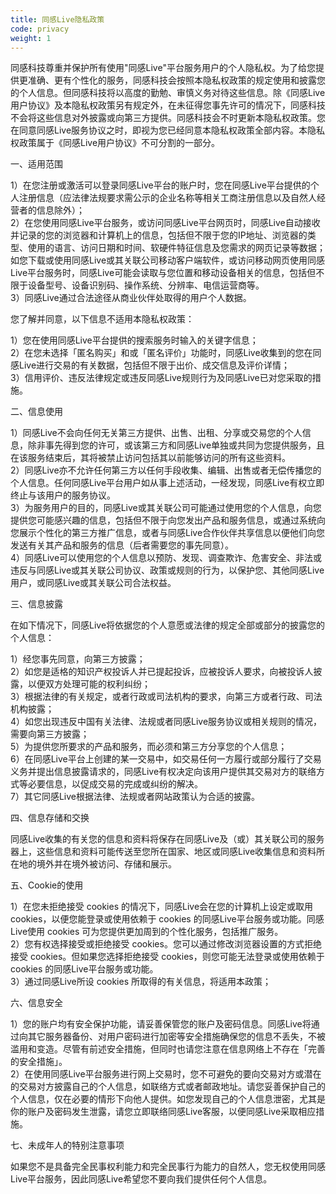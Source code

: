 ```yaml
---
title: 同感Live隐私政策
code: privacy
weight: 1
---
```


同感科技尊重并保护所有使用"同感Live"平台服务用户的个人隐私权。为了给您提供更准确、更有个性化的服务，同感科技会按照本隐私权政策的规定使用和披露您的个人信息。但同感科技将以高度的勤勉、审慎义务对待这些信息。除《同感Live用户协议》及本隐私权政策另有规定外，在未征得您事先许可的情况下，同感科技不会将这些信息对外披露或向第三方提供。同感科技会不时更新本隐私权政策。您在同意同感Live服务协议之时，即视为您已经同意本隐私权政策全部内容。本隐私权政策属于《同感Live用户协议》不可分割的一部分。

一、适用范围

1）在您注册或激活可以登录同感Live平台的账户时，您在同感Live平台提供的个人注册信息（应法律法规要求需公示的企业名称等相关工商注册信息以及自然人经营者的信息除外）；<br>
2）在您使用同感Live平台服务，或访问同感Live平台网页时，同感Live自动接收并记录的您的浏览器和计算机上的信息，包括但不限于您的IP地址、浏览器的类型、使用的语言、访问日期和时间、软硬件特征信息及您需求的网页记录等数据；如您下载或使用同感Live或其关联公司移动客户端软件，或访问移动网页使用同感Live平台服务时，同感Live可能会读取与您位置和移动设备相关的信息，包括但不限于设备型号、设备识别码、操作系统、分辨率、电信运营商等。<br>
3）同感Live通过合法途径从商业伙伴处取得的用户个人数据。<br>

您了解并同意，以下信息不适用本隐私权政策：

1）您在使用同感Live平台提供的搜索服务时输入的关键字信息；<br>
2）在您未选择「匿名购买」和或「匿名评价」功能时，同感Live收集到的您在同感Live进行交易的有关数据，包括但不限于出价、成交信息及评价详情；<br>
3）信用评价、违反法律规定或违反同感Live规则行为及同感Live已对您采取的措施。<br>

二、信息使用

1）同感Live不会向任何无关第三方提供、出售、出租、分享或交易您的个人信息，除非事先得到您的许可，或该第三方和同感Live单独或共同为您提供服务，且在该服务结束后，其将被禁止访问包括其以前能够访问的所有这些资料。<br>
2）同感Live亦不允许任何第三方以任何手段收集、编辑、出售或者无偿传播您的个人信息。任何同感Live平台用户如从事上述活动，一经发现，同感Live有权立即终止与该用户的服务协议。<br>
3）为服务用户的目的，同感Live或其关联公司可能通过使用您的个人信息，向您提供您可能感兴趣的信息，包括但不限于向您发出产品和服务信息，或通过系统向您展示个性化的第三方推广信息，或者与同感Live合作伙伴共享信息以便他们向您发送有关其产品和服务的信息（后者需要您的事先同意）。<br>
4）同感Live可以使用您的个人信息以预防、发现、调查欺诈、危害安全、非法或违反与同感Live或其关联公司协议、政策或规则的行为，以保护您、其他同感Live用户，或同感Live或其关联公司合法权益。<br>

三、信息披露

在如下情况下，同感Live将依据您的个人意愿或法律的规定全部或部分的披露您的个人信息：

1）经您事先同意，向第三方披露；<br>
2）如您是适格的知识产权投诉人并已提起投诉，应被投诉人要求，向被投诉人披露，以便双方处理可能的权利纠纷；<br>
3）根据法律的有关规定，或者行政或司法机构的要求，向第三方或者行政、司法机构披露；<br>
4）如您出现违反中国有关法律、法规或者同感Live服务协议或相关规则的情况，需要向第三方披露；<br>
5）为提供您所要求的产品和服务，而必须和第三方分享您的个人信息；<br>
6）在同感Live平台上创建的某一交易中，如交易任何一方履行或部分履行了交易义务并提出信息披露请求的，同感Live有权决定向该用户提供其交易对方的联络方式等必要信息，以促成交易的完成或纠纷的解决。<br>
7）其它同感Live根据法律、法规或者网站政策认为合适的披露。<br>

四、信息存储和交换

同感Live收集的有关您的信息和资料将保存在同感Live及（或）其关联公司的服务器上，这些信息和资料可能传送至您所在国家、地区或同感Live收集信息和资料所在地的境外并在境外被访问、存储和展示。

五、Cookie的使用

1）在您未拒绝接受 cookies 的情况下，同感Live会在您的计算机上设定或取用 cookies，以便您能登录或使用依赖于 cookies 的同感Live平台服务或功能。同感Live使用 cookies 可为您提供更加周到的个性化服务，包括推广服务。<br>
2）您有权选择接受或拒绝接受 cookies。您可以通过修改浏览器设置的方式拒绝接受 cookies。但如果您选择拒绝接受 cookies，则您可能无法登录或使用依赖于 cookies 的同感Live平台服务或功能。 <br>
3）通过同感Live所设 cookies 所取得的有关信息，将适用本政策；<br>

六、信息安全

1）您的账户均有安全保护功能，请妥善保管您的账户及密码信息。同感Live将通过向其它服务器备份、对用户密码进行加密等安全措施确保您的信息不丢失，不被滥用和变造。尽管有前述安全措施，但同时也请您注意在信息网络上不存在「完善的安全措施」。<br>
2）在使用同感Live平台服务进行网上交易时，您不可避免的要向交易对方或潜在的交易对方披露自己的个人信息，如联络方式或者邮政地址。请您妥善保护自己的个人信息，仅在必要的情形下向他人提供。如您发现自己的个人信息泄密，尤其是你的账户及密码发生泄露，请您立即联络同感Live客服，以便同感Live采取相应措施。<br>

七、未成年人的特别注意事项

如果您不是具备完全民事权利能力和完全民事行为能力的自然人，您无权使用同感Live平台服务，因此同感Live希望您不要向我们提供任何个人信息。
